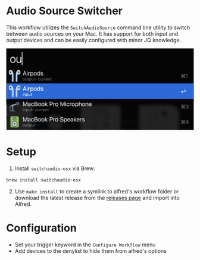# Audio Source Switcher

This workflow utilizes the `SwitchAudioSource` command line utility to switch between audio sources on your Mac.
It has support for both input and output devices and can be easily configured with minor JQ knowledge.

<p align="center">
  <img src="./icons/usage.png" width="600">
</p>

# Setup

1. Install `switchaudio-osx` via Brew:
```zsh
brew install switchaudio-osx
```

2. Use `make install` to create a symlink to alfred's workflow folder or download the latest release from the [releases page](https://github.com/Boettner-eric/Alfred/releases) and import into Alfred.


# Configuration
- Set your trigger keyword in the `Configure Workflow` menu
- Add devices to the denylist to hide them from alfred's options
